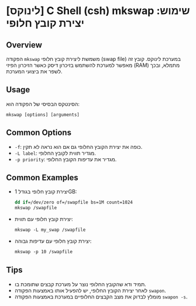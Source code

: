 # [לינוקס] C Shell (csh) mkswap שימוש: יצירת קובץ חלופי

## Overview
הפקודה `mkswap` משמשת ליצירת קובץ חלופי (swap file) במערכת לינוקס. קובץ זה מאפשר למערכת להשתמש בזיכרון דיסק כאשר הזיכרון הפיזי (RAM) מתמלא, ובכך לשפר את ביצועי המערכת.

## Usage
הסינטקס הבסיסי של הפקודה הוא:
```
mkswap [options] [arguments]
```

## Common Options
- `-f`: כופה את יצירת הקובץ החלופי גם אם הוא נראה לא תקין.
- `-L label`: מגדיר תווית לקובץ החלופי.
- `-p priority`: מגדיר את עדיפות הקובץ החלופי.

## Common Examples
- יצירת קובץ חלופי בגודל 1GB:
    ```csh
    dd if=/dev/zero of=/swapfile bs=1M count=1024
    mkswap /swapfile
    ```

- יצירת קובץ חלופי עם תווית:
    ```csh
    mkswap -L my_swap /swapfile
    ```

- יצירת קובץ חלופי עם עדיפות גבוהה:
    ```csh
    mkswap -p 10 /swapfile
    ```

## Tips
- תמיד ודא שהקובץ החלופי נוצר על מערכת קבצים שתומכת בו.
- לאחר יצירת הקובץ החלופי, יש להפעיל אותו באמצעות הפקודה `swapon`.
- מומלץ לבדוק את מצב הקבצים החלופיים במערכת באמצעות הפקודה `swapon -s`.